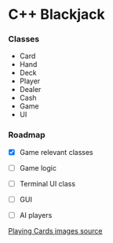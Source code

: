 # C++ Blackjack

### Classes
 - Card
 - Hand
 - Deck
 - Player
 - Dealer
 - Cash
 - Game
 - UI


### Roadmap

- [x] Game relevant classes
- [ ] Game logic
- [ ] Terminal UI class
- [ ] GUI
- [ ] AI players


[Playing Cards images source](http://byronknoll.blogspot.com/2011/03/vector-playing-cards.html)

